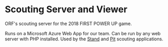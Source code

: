 # Scouting Server and Viewer
ORF's scouting server for the 2018 FIRST POWER UP game.

Runs on a Microsoft Azure Web App for our team. Can be run by any web server with PHP installed. Used by the [Stand](https://github.com/ORF-4450/StandScouting) and [Pit](https://github.com/ORF-4450/PitScouting) scouting applications.
